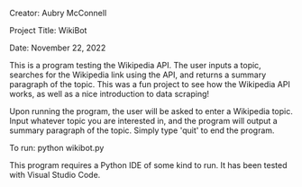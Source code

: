 Creator: Aubry McConnell

Project Title: WikiBot

Date: November 22, 2022

This is a program testing the Wikipedia API. The user inputs a topic, searches for the Wikipedia link using the API, and returns a summary paragraph of the topic. This was a fun project to see how the Wikipedia API works, as well as a nice introduction to data scraping!

Upon running the program, the user will be asked to enter a Wikipedia topic. Input whatever topic you are interested in, and the program will output a summary paragraph of the topic. Simply type 'quit' to end the program.

To run: python wikibot.py

This program requires a Python IDE of some kind to run. It has been tested with Visual Studio Code.
